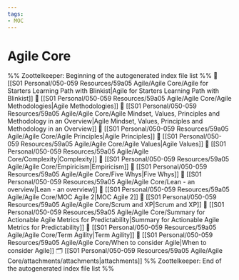 ```yaml
---
tags: 
- MOC
---
```

# Agile Core



%% Zoottelkeeper: Beginning of the autogenerated index file list  %%
📄 [[S01 Personal/050-059 Resources/59a05 Agile/Agile Core/Agile for Starters Learning Path with Blinkist|Agile for Starters Learning Path with Blinkist]]
📄 [[S01 Personal/050-059 Resources/59a05 Agile/Agile Core/Agile Methodologies|Agile Methodologies]]
📄 [[S01 Personal/050-059 Resources/59a05 Agile/Agile Core/Agile Mindset, Values, Principles and Methodology in an Overview|Agile Mindset, Values, Principles and Methodology in an Overview]]
📄 [[S01 Personal/050-059 Resources/59a05 Agile/Agile Core/Agile Principles|Agile Principles]]
📄 [[S01 Personal/050-059 Resources/59a05 Agile/Agile Core/Agile Values|Agile Values]]
📄 [[S01 Personal/050-059 Resources/59a05 Agile/Agile Core/Complexity|Complexity]]
📄 [[S01 Personal/050-059 Resources/59a05 Agile/Agile Core/Empiricism|Empiricism]]
📄 [[S01 Personal/050-059 Resources/59a05 Agile/Agile Core/Five Whys|Five Whys]]
📄 [[S01 Personal/050-059 Resources/59a05 Agile/Agile Core/Lean - an overview|Lean - an overview]]
📄 [[S01 Personal/050-059 Resources/59a05 Agile/Agile Core/MOC Agile 2|MOC Agile 2]]
📄 [[S01 Personal/050-059 Resources/59a05 Agile/Agile Core/Scrum and XP|Scrum and XP]]
📄 [[S01 Personal/050-059 Resources/59a05 Agile/Agile Core/Summary for Actionable Agile Metrics for Predictability|Summary for Actionable Agile Metrics for Predictability]]
📄 [[S01 Personal/050-059 Resources/59a05 Agile/Agile Core/Term Agility|Term Agility]]
📄 [[S01 Personal/050-059 Resources/59a05 Agile/Agile Core/When to consider Agile|When to consider Agile]]
🗂️ [[S01 Personal/050-059 Resources/59a05 Agile/Agile Core/attachments/attachments|attachments]]
%% Zoottelkeeper: End of the autogenerated index file list  %%

